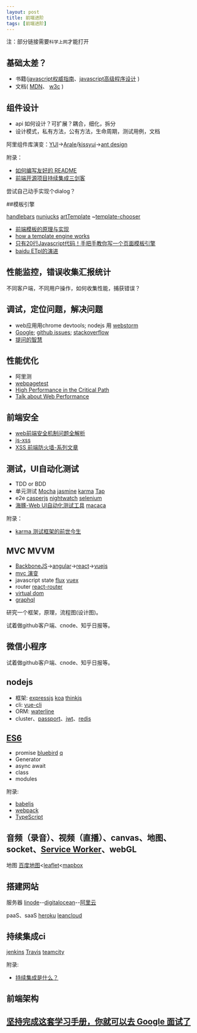 ```yaml
---
layout: post
title: 前端进阶
tags: [前端进阶]
---
```


注：部分链接需要`科学上网`才能打开

## 基础太差？

* 书籍([javascript权威指南](https://item.jd.com/1027484728.html)、[javascript高级程序设计](https://item.jd.com/10951037.html) )
* 文档( [MDN](https://developer.mozilla.org/zh-CN/)、 [w3c](http://www.chinaw3c.org/standards.html) )

## 组件设计

* api 如何设计？可扩展？耦合，细化，拆分
* 设计模式，私有方法，公有方法，生命周期，测试用例，文档

阿里组件库演变：[YUI](http://yuilibrary.com/)→[Arale](https://github.com/aralejs)/[kissyui](http://docs.kissyui.com/)→[ant design](https://ant.design/)

附录： 
- [如何编写友好的 README](https://segmentfault.com/a/1190000006834614)
- [前端开源项目持续集成三剑客](http://efe.baidu.com/blog/front-end-continuous-integration-tools/)

尝试自己动手实现个dialog？

##模板引擎

[handlebars](http://handlebarsjs.com/)  [nunjucks](https://mozilla.github.io/nunjucks/)  [artTemplate](https://github.com/aui/artTemplate)  ~[template-chooser](http://garann.github.io/template-chooser/)

* [前端模板的原理与实现](https://segmentfault.com/a/1190000006990480)
* [how a template engine works](http://fengsp.github.io/blog/2016/8/how-a-template-engine-works/)
* [只有20行Javascript代码！手把手教你写一个页面模板引擎](http://blog.jobbole.com/56689/)
* [baidu ETpl的演进](http://efe.baidu.com/blog/etpl-evolution/)

## 性能监控，错误收集汇报统计

不同客户端，不同用户操作，如何收集性能，捕获错误？

## 调试，定位问题，解决问题

* web应用用chrome devtools; nodejs 用 [webstorm](https://www.jetbrains.com/webstorm/)
* [Google](https://www.google.com/); [github issues](https://guides.github.com/features/issues/); [stackoverflow](stackoverflow.org)
* [提问的智慧](http://wiki.woodpecker.org.cn/moin/AskForHelp)

## 性能优化

* 阿里测
* [webpagetest](https://www.webpagetest.org/)
* [High Performance in the Critical Path](https://speakerdeck.com/bevacqua/high-performance-in-the-critical-path)
* [Talk about Web Performance](https://ponyfoo.com/articles/talk-about-web-performance)

## 前端安全

* [web前端安全机制问题全解析](http://jixianqianduan.com/frontend-weboptimize/2016/03/20/web-security-and-https.html)
* [js-xss](https://github.com/leizongmin/js-xss/blob/master/README.zh.md)
* [XSS 前端防火墙-系列文章](http://fex.baidu.com/blog/2014/06/xss-frontend-firewall-1/)

## 测试，UI自动化测试

* TDD or BDD
* 单元测试 [Mocha](https://mochajs.org/)  [jasmine](jasmine.github.io)  [karma](http://karma-runner.github.io/)  [Tap](https://github.com/substack/tape/)
* e2e [casperjs](http://casperjs.org/)  [nightwatch](https://github.com/nightwatchjs/nightwatch)  [selenium](http://www.seleniumhq.org/)
* [海豚-Web UI自动化测试工具](http://div.io/topic/1339)  [macaca](https://github.com/alibaba/macaca)

附录：

- [karma 测试框架的前世今生](http://taobaofed.org/blog/2016/01/08/karma-origin/)

## MVC MVVM 

* [BackboneJS](http://backbonejs.org/)→[angular](https://angularjs.org/)→[react](https://facebook.github.io/react/)→[vuejs](http://vuejs.org/)
* [mvc 演变](http://efe.baidu.com/blog/mvc-deformation/)
* javascript state [flux](https://facebook.github.io/flux/)  [vuex](https://github.com/vuejs/vuex)
* router [react-router](https://github.com/ReactTraining/react-router) 
* [virtual dom](https://github.com/Matt-Esch/virtual-dom)
* [graphql](https://github.com/facebook/graphql)

研究一个框架，原理，流程图(设计图)。

试着做github客户端、cnode、知乎日报等。

## 微信小程序

试着做github客户端、cnode、知乎日报等。

## nodejs

* 框架: [expressjs](http://expressjs.com/zh-cn/)  [koa](http://koajs.com/)  [thinkjs](https://thinkjs.org/)
* cli: [vue-cli](https://github.com/vuejs/vue-cli)
* ORM: [waterline](https://github.com/balderdashy/waterline)
* cluster、[passport](https://github.com/jaredhanson/passport)、[jwt](https://github.com/auth0/node-jsonwebtoken)、[redis](https://github.com/NodeRedis/node_redis)


## [ES6](http://es6.ruanyifeng.com/)

* promise [bluebird](https://github.com/petkaantonov/bluebird)  [q](https://github.com/kriskowal/q)
* Generator
* async await
* class
* modules


附录:
- [babeljs](https://babeljs.io/)
- [webpack](https://webpack.github.io/)
- [TypeScript](https://www.typescriptlang.org/)

## 音频（录音）、视频（直播）、canvas、地图、socket、[Service Worker](https://developer.mozilla.org/zh-CN/docs/Web/API/Service_Worker_API)、webGL

地图  [百度地图](http://lbsyun.baidu.com/)<[leaflet](http://leafletjs.com/)<[mapbox](https://www.mapbox.com/)

## 搭建网站

服务器 [linode](https://www.linode.com/)--[digitalocean](https://www.digitalocean.com/)--[阿里云](https://intl.aliyun.com/zh)

paaS、saaS  [heroku](https://www.heroku.com/)  [leancloud](https://leancloud.cn/)

## 持续集成ci

[jenkins](https://jenkins.io/)  [Travis](https://travis-ci.com/)  [teamcity](https://www.jetbrains.com/teamcity/)

附录:
- [持续集成是什么？](http://www.ruanyifeng.com/blog/2015/09/continuous-integration.html)

## 前端架构


## [坚持完成这套学习手册，你就可以去 Google 面试了](http://geek.csdn.net/news/detail/107064)
